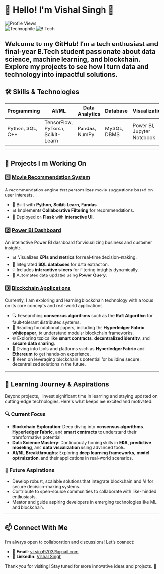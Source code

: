 # 🌟 Hello! I'm Vishal Singh 👋

![Profile Views](https://komarev.com/ghpvc/?username=vishalsingh&color=blueviolet&style=flat-square)  
![Technophile](https://img.shields.io/badge/Tech-Enthusiast-brightgreen) ![B.Tech](https://img.shields.io/badge/B.Tech-2025-orange)

Welcome to my GitHub! I’m a **tech enthusiast** and final-year **B.Tech student** passionate about **data science**, **machine learning**, and **blockchain**. Explore my projects to see how I turn data and technology into impactful solutions.
---

## 🛠️ **Skills & Technologies**

| **Programming** | **AI/ML**       | **Data Analytics** | **Database**  | **Visualization**   |
|------------------|-----------------|--------------------|---------------|---------------------|
| Python, SQL, C++ | TensorFlow, PyTorch, Scikit-Learn | Pandas, NumPy | MySQL, DBMS         | Power BI, Jupyter Notebook |

---

## 🚀 **Projects I'm Working On**

### 1️⃣ **[Movie Recommendation System](https://github.com/vishal-singh22/recommand-system)**  
A recommendation engine that personalizes movie suggestions based on user interests.

- 🎯 Built with **Python, Scikit-Learn, Pandas**
- 📊 Implements **Collaborative Filtering** for recommendations.
- 🚀 Deployed on **Flask** with **interactive UI**.

### 2️⃣ **[Power BI Dashboard](https://github.com/vishal-singh22/Dashboard)**  
An interactive Power BI dashboard for visualizing business and customer insights.

- 📊 Visualizes **KPIs and metrics** for real-time decision-making.
- 📂 Integrated **SQL databases** for data extraction.
- 💡 Includes **interactive slicers** for filtering insights dynamically.
- 🚀 Automates data updates using **Power Query**.

### 3️⃣ **[Blockchain Applications](#)**  
Currently, I am exploring and learning blockchain technology with a focus on its core concepts and real-world applications.  

- 🔍 Researching **consensus algorithms** such as the **Raft Algorithm** for fault-tolerant distributed systems.  
- 📄 Reading foundational papers, including the **Hyperledger Fabric whitepaper**, to understand modular blockchain frameworks.  
- 🌐 Exploring topics like **smart contracts**, **decentralized identity**, and **secure data sharing**.  
- 🔗 Diving into tools and platforms such as **Hyperledger Fabric** and **Ethereum** to get hands-on experience.  
- 🚀 Keen on leveraging blockchain's potential for building secure, decentralized solutions in the future.

---
## 🚀 Learning Journey & Aspirations  

Beyond projects, I invest significant time in learning and staying updated on cutting-edge technologies. Here's what keeps me excited and motivated:  

### 🔍 **Current Focus**  
- **Blockchain Exploration**: Deep diving into **consensus algorithms**, **Hyperledger Fabric**, and **smart contracts** to understand their transformative potential.  
- **Data Science Mastery**: Continuously honing skills in **EDA**, **predictive modeling**, and **data visualization** using advanced tools.  
- **AI/ML Breakthroughs**: Exploring **deep learning frameworks**, **model optimization**, and their applications in real-world scenarios.  

### 🌱 **Future Aspirations**  
- Develop robust, scalable solutions that integrate blockchain and AI for secure decision-making systems.  
- Contribute to open-source communities to collaborate with like-minded enthusiasts.  
- Mentor and guide aspiring developers in emerging technologies like ML and blockchain.  

---

## 📫 **Connect With Me**

I’m always open to collaboration and discussions! Let’s connect:  

- 📧 **Email**: [vi.sing9703@gmail.com](mailto:vi.sing9703@gmail.com)  
- 🔗 **LinkedIn**: [Vishal Singh](https://www.linkedin.com/in/vishal-singh40/)  

Thank you for visiting! Stay tuned for more innovative ideas and projects. 🚀  
